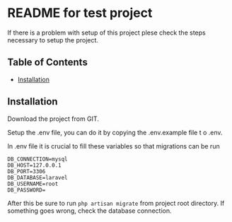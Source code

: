 # README for test project

If there is a problem with setup of this project plese check the steps necessary to 
setup the project.

## Table of Contents

- [Installation](#installation)

## Installation

Download the project from GIT.

Setup the .env file, you can do it by copying the .env.example file t o .env.

In .env file it is crucial to fill these variables so that migrations can be run
```
DB_CONNECTION=mysql
DB_HOST=127.0.0.1
DB_PORT=3306
DB_DATABASE=laravel
DB_USERNAME=root
DB_PASSWORD=
```

After this be sure to run `php artisan migrate` from project root directory. If something goes wrong, check the database connection.
